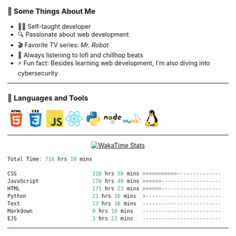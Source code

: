 ### 👋 Some Things About Me
- 👨‍💻 Self-taught developer  
- 🔍 Passionate about web development  
- 🎬 Favorite TV series: *Mr. Robot*  
- 🎵 Always listening to lofi and chillhop beats  
- ⚡ Fun fact: Besides learning web development, I'm also diving into cybersecurity  

---

### 🧰 Languages and Tools
<p align="left">
  <img src="https://raw.githubusercontent.com/devicons/devicon/master/icons/html5/html5-original-wordmark.svg" alt="HTML5" width="40" height="40"/>
  <img src="https://raw.githubusercontent.com/devicons/devicon/master/icons/css3/css3-original-wordmark.svg" alt="CSS3" width="40" height="40"/>
  <img src="https://raw.githubusercontent.com/devicons/devicon/master/icons/javascript/javascript-original.svg" alt="JavaScript" width="40" height="40"/>
  <img src="https://raw.githubusercontent.com/devicons/devicon/master/icons/react/react-original.svg" alt="React" width="40" height="40"/>
  <img src="https://raw.githubusercontent.com/devicons/devicon/master/icons/python/python-original.svg" alt="Python" width="40" height="40"/>
  <img src="https://raw.githubusercontent.com/devicons/devicon/master/icons/nodejs/nodejs-original-wordmark.svg" alt="Node.js" width="40" height="40"/>
  <img src="https://raw.githubusercontent.com/devicons/devicon/master/icons/mysql/mysql-original-wordmark.svg" alt="MySQL" width="40" height="40"/>
  <img src="https://raw.githubusercontent.com/devicons/devicon/master/icons/linux/linux-original.svg" alt="Linux" width="40" height="40"/>
</p>

---

<p align="center">
  <a href="https://wakatime.com/@zeroex3c">
    <img
      src="https://github-readme-stats.vercel.app/api/wakatime?username=zeroex3c&layout=compact&langs_count=12&range=last_year&bg_color=ffffff&title_color=000000&text_color=000000&border_color=e4e2e2"
      alt="WakaTime Stats"
    />
  </a>
</p>

```rust
Total Time: 716 hrs 18 mins

CSS                        310 hrs 58 mins >>>>>>>>>>>--------------   43.32 %
JavaScript                 176 hrs 40 mins >>>>>>-------------------   24.61 %
HTML                       171 hrs 23 mins >>>>>>-------------------   23.88 %
Python                     21 hrs 16 mins  >------------------------   02.96 %
Text                       13 hrs 16 mins  -------------------------   01.85 %
Markdown                   9 hrs 18 mins   -------------------------   01.30 %
EJS                        3 hrs 22 mins   -------------------------   00.47 %
```

<!--END_SECTION:waka-->

---

<!--
**zeroex3c/zeroex3c** is a ✨ special ✨ repository because its `README.md` (this file) appears on your GitHub profile.

Here are some ideas to get you started:

- 🔭 I’m currently working on ...
- 🌱 I’m currently learning ...
- 👯 I’m looking to collaborate on ...
- 🤔 I’m looking for help with ...
- 💬 Ask me about ...
- 📫 How to reach me: ...
- 😄 Pronouns: ...
- ⚡ Fun fact: ...
-->
